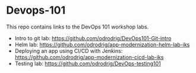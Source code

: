 # Devops-101
This repo contains links to the DevOps 101 workshop labs.

- Intro to git lab: https://github.com/odrodrig/DevOps101-Git-intro
- Helm lab: https://github.com/odrodrig/app-modernization-helm-lab-iks
- Deploying an app using CI/CD with Jenkins: https://github.com/odrodrig/app-modernization-cicd-lab-iks
- Testing lab: https://github.com/odrodrig/DevOps-testing101
